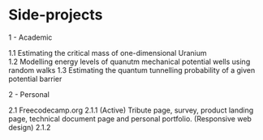 # Side-projects

1 - Academic 
  
  1.1 Estimating the critical mass of one-dimensional Uranium \
  1.2 Modelling energy levels of quanutm mechanical potential wells using random walks
  1.3 Estimating the quantum tunnelling probability of a given potential barrier
 
2 - Personal

  2.1 Freecodecamp.org 
    2.1.1 (Active) Tribute page, survey, product landing page, technical document page and personal portfolio. (Responsive web design)
    2.1.2
